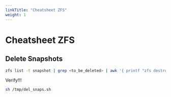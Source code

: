 ```yaml
---
linkTitle: "Cheatsheet ZFS"
weight: 1
---
```


# Cheatsheet ZFS

## Delete Snapshots

```sh
zfs list -t snapshot | grep <to_be_deleted> | awk '{ printf "zfs destroy %s\n",$1 }' > /tmp/del_snaps.sh
```

Verify!!!

```sh
sh /tmp/del_snaps.sh
```